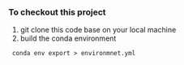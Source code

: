 ### To checkout this project
1. git clone this code base on your local machine
2. build the conda environment
```commandline
 conda env export > environmnet.yml

```